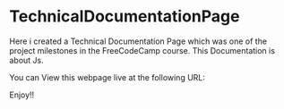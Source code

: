 # TechnicalDocumentationPage

Here i created a Technical Documentation Page which was one of the project milestones in the FreeCodeCamp course. This Documentation is about Js. 

You can View this webpage live at the following URL: 

Enjoy!! 
